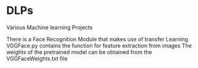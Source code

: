 # DLPs
Various Machine learning Projects

There is a Face Recognition Module that makes use of transfer Learning
VGGFace.py contains the function for feature extraction from images
The weights of the pretrained model can be obtained from the VGGFaceWeights.txt file
